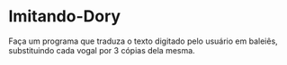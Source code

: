 # Imitando-Dory
Faça um programa que traduza o texto digitado pelo usuário em baleiês, substituindo cada vogal por 3 cópias dela mesma.
